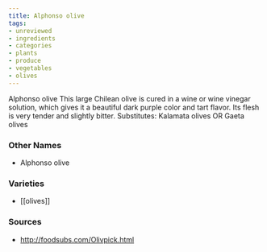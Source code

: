 ```yaml
---
title: Alphonso olive
tags:
- unreviewed
- ingredients
- categories
- plants
- produce
- vegetables
- olives
---
```

Alphonso olive This large Chilean olive is cured in a wine or wine vinegar solution, which gives it a beautiful dark purple color and tart flavor. Its flesh is very tender and slightly bitter. Substitutes: Kalamata olives OR Gaeta olives

### Other Names

* Alphonso olive

### Varieties

* [[olives]]

### Sources
* http://foodsubs.com/Olivpick.html
